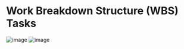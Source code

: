 # Work Breakdown Structure (WBS) Tasks

![image](https://user-images.githubusercontent.com/43020059/59009003-a5cc2b80-87f1-11e9-8a94-df8661276f24.png)
![image](https://user-images.githubusercontent.com/43020059/59009056-d4e29d00-87f1-11e9-928d-46af9d804127.png)

